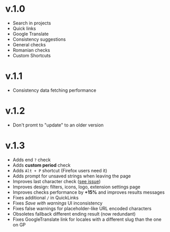 # v.1.0
  * Search in projects
  * Quick links
  * Google Translate
  * Consistency suggestions
  * General checks
  * Romanian checks
  * Custom Shortcuts

# v.1.1
* Consistency data fetching performance 

# v.1.2
* Don't promt to "update" to an older version

# v.1.3
* Adds end `?` check
* Adds **custom period** check
* Adds `Alt + P` shortcut (Firefox users need it)
* Adds prompt for unsaved strings when leaving the page
* Improves last character check ([see issue](https://github.com/vlad-timotei/wpgp-tools/issues/1#issuecomment-843997677))
* Improves design: filters, icons, logo, extension settings page 
* Improves checks performance by **+15%** and improves results messages
* Fixes additional `/` in QuickLinks
* Fixes *Save with warnings* UI inconsistency
* Fixes false warnings for placeholder-like URL encoded characters
* Obsoletes fallback different ending result (now redundant)
* Fixes GoogleTranslate link for locales with a different slug than the one on GP